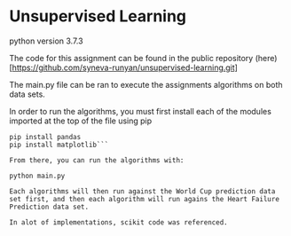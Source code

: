 # Unsupervised Learning
python version 3.7.3

The code for this assignment can be found in the public repository (here)[https://github.com/syneva-runyan/unsupervised-learning.git]

The main.py file can be ran to execute the assignments algorithms on both data sets.

In order to run the algorithms, you must first install each of the modules imported at the top of the file using pip

```pip install sklearn
pip install pandas
pip install matplotlib```

From there, you can run the algorithms with:

python main.py

Each algorithms will then run against the World Cup prediction data set first, and then each algorithm will run agains the Heart Failure Prediction data set.

In alot of implementations, scikit code was referenced.